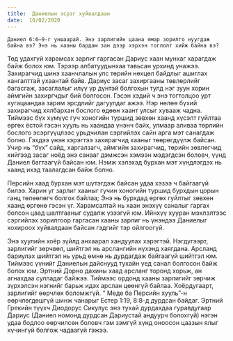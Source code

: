```yaml
---
title:  Даниелын эсрэг хуйвалдаан
date:  10/02/2020
---
```


`Даниел 6:6–9-г уншаарай. Энэ зарлигийн цаана ямар зорилго нуугдаж байна вэ? Энэ нь хааны бардам зан дээр хэрхэн тоглолт хийж байна вэ?`

Төд удахгүй харамсах зарлиг гаргасан Дариус хаан мунхаг харагдаж байж болох юм. Тэрээр албатуудынхаа тавьсан урхинд унажээ. Захирагчид шинэ хаанчлалын улс төрийн нөхцөл байдлыг ашиглах хангалттай ухаантай байв. Дариус засаг захиргааны төвлөрлийг багасгаж, засаглалыг илүү үр дүнтэй болгохын тулд нэг зуун хорин аймгийн захиргчдыг бий болгосон. Гэсэн хэдий ч энэ тогтолцоо урт хугацаандаа зарим эрсдлийг дагуулдаг ажээ. Нэр нөлөө бүхий захирагчид хялбархан бослого өдөөн хаант улсыг хувааж чадна. Тиймээс бүх хүмүүс гуч хоногийн туршид зөвхөн хаанд хүсэлт гуйлтаа өргөх ёстой гэсэн хууль нь хаандаа үнэнч байх, улмаар аливаа төрлийн бослого эсэргүүцлээс урьдчилан сэргийлэх сайн арга мэт санагдаж болно. Гэхдээ үнэн хэрэгтээ захирагчид хааныг төөрөгдүүлж байсан. Учир нь “бүх” сайд, харгалзагч, аймгийн захирагчид, төрийн зөвлөгчид хийгээд засаг ноёд энэ санааг дэмжсэн хэмээн мэдэгдсэн боловч, үүнд Даниел багтаагүй байсан юм. Нэмж хэлэхэд бурхан мэт хүндлэгдэх нь хаанд ихэд таалагдсан байж болно.

Персийн хаад бурхан мэт шүтэгдэж байсан удаа хэзээ ч байгаагүй билээ. Харин уг зарлиг хааныг гучин хоногийн туршид бурхдын цорын ганц төлөөлөгч болгох байлаа; Энэ нь бурхдад өргөх гуйлтыг зөвхөн хаанд өргөнө гэсэн үг. Харамсалтай нь хаан энэхүү саналыг гаргах болсон цаад шалтгааныг судалж үзээгүй юм. Ийнхүү хууран мэхлэлтээс сэргийлэх зорилгоор гаргасан хааны зарлиг нь үнэндээ Даниелыг хохироох хуйвалдаан байсан гэдгийг тэр ойлгоогүй.

Энэ хуулийн хоёр зүйлд анхаарал хандуулах хэрэгтэй. Нэгдүгээрт, зарлигийг зөрчвөл, шийтгэл нь арслангийн нүхэнд хаягдана. Арсланд бариулах шийтгэл нь урьд өмнө нь дурдагдаж байгаагүй шийтгэл юм. Тиймээс үүнийг Даниелын дайснууд тухайн үед санал болгосон байж болох юм. Эртний Дорно дахины хаад арсланг торонд хорьж, ан агнахдаа сулладаг байжээ. Тиймээс ордонд хааны зарлигийг зөрчиж зүрхэлсэн нэгнийг барьж идэх арслан цөөнгүй байлаа. Хоёрдугаарт, зарлигийг өөрчлөх боломжгүй. “ Меде ба Персийн хууль”-н өөрчлөгдөшгүй шинж чанарыг Естер 1:19, 8:8-д дурдсан байдаг. Эртний Грекийн түүхч Диодорус Сикулус энэ тухай дурдахдаа гуравдугаар Дариус (Даниел номонд дурдсан Дариустай андуурч болохгүй) нэгэн удаа бодлоо өөрчилсөн боловч гэм зэмгүй хүнд оноосон цаазын ялыг хүчингүй болгож чадаагүй гэжээ.